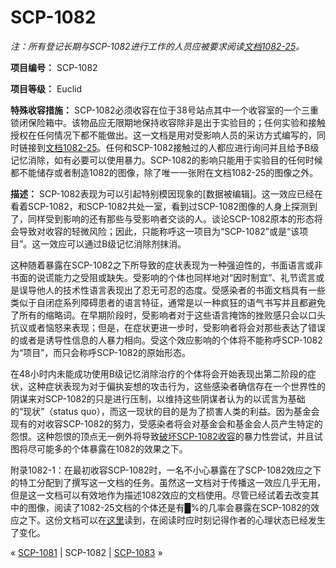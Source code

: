 # SCP-1082
                        


*注：所有登记长期与SCP-1082进行工作的人员应被要求阅读[文档1082-25](/document-1082-25)。* 

**项目编号：** SCP-1082

**项目等级：** Euclid

**特殊收容措施：** SCP-1082必须收容在位于38号站点其中一个收容室的一个三重锁闭保险箱中。该物品应无限期地保持收容除非是出于实验目的；任何实验和接触授权在任何情况下都不能做出。这一文档是用对受影响人员的采访方式编写的，同时链接到[文档1082-25](/document-1082-25)。任何和SCP-1082接触过的人都应进行询问并且给予B级记忆消除，如有必要可以使用暴力。SCP-1082的影响只能用于实验目的任何时候都不能储存或者制造1082的图像，除了唯一一张附在文档1082-25的图像之外。

**描述：** SCP-1082表现为可以引起特别模因现象的[数据被编辑]。这一效应已经在看着SCP-1082，和SCP-1082共处一室，看到过SCP-1082图像的人身上探测到了，同样受到影响的还有那些与受影响者交谈的人。谈论SCP-1082原本的形态将会导致对收容的轻微风险；因此，只能称呼这一项目为“SCP-1082”或是“该项目”。这一效应可以通过B级记忆消除剂抹消。

这种随着暴露在SCP-1082之下所导致的症状表现为一种强迫性的，书面语言或非书面的说谎能力之受阻或缺失。受影响的个体也同样地对“因时制宜”、礼节谎言或是误导他人的技术性语言表现出了忍无可忍的态度。受感染者的书面文档具有一些类似于自闭症系列障碍患者的语言特征，通常是以一种疯狂的语气书写并且都避免了所有的缩略词。在早期阶段时，受影响者对于这些语言掩饰的挫败感只会以口头抗议或者恼怒来表现；但是，在症状更进一步时，受影响者将会对那些表达了错误的或者是诱导性信息的人暴力相向。受这个效应影响的个体将不能称呼SCP-1082为“项目”，而只会称呼SCP-1082的原始形态。

在48小时内未能成功使用B级记忆消除治疗的个体将会开始表现出第二阶段的症状，这种症状表现为对于偏执妄想的攻击行为，这些感染者确信存在一个世界性的阴谋来对SCP-1082的只是进行压制，以维持这些阴谋者认为的以谎言为基础的“现状”（status quo），而这一现状的目的是为了损害人类的利益。因为基金会现有的对收容SCP-1082的努力，受感染者将会对基金会和基金会人员产生特定的怨恨。这种怨恨的顶点无一例外将导致[破坏SCP-1082收容](http://www.scp-wiki.net/visionsofabetterworld)的暴力性尝试，并且试图将尽可能多的个体暴露在1082的效果之下。

附录1082-1：在最初收容SCP-1082时，一名不小心暴露在了SCP-1082效应之下的特工分配到了撰写这一文档的任务。虽然这一文档对于传播这一效应几乎无用，但是这一文档可以有效地作为描述1082效应的文档使用。尽管已经试着去改变其中的图像，阅读了1082-25文档的个体还是有█%的几率会暴露在SCP-1082的效应之下。这份文档可以在[这里](/document-1082-25)读到，在阅读时应时刻记得作者的心理状态已经发生了变化。



« [SCP-1081](/scp-1081) | SCP-1082 | [SCP-1083](/scp-1083) »





                    